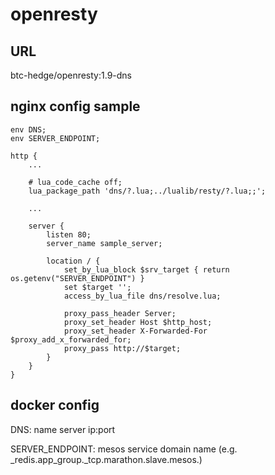 # openresty

## URL

btc-hedge/openresty:1.9-dns

## nginx config sample

```
env DNS;
env SERVER_ENDPOINT;

http {
    ...

    # lua_code_cache off;
    lua_package_path 'dns/?.lua;../lualib/resty/?.lua;;';

    ...

    server {
        listen 80;
        server_name sample_server;

        location / {
            set_by_lua_block $srv_target { return os.getenv("SERVER_ENDPOINT") }
            set $target '';
            access_by_lua_file dns/resolve.lua;

            proxy_pass_header Server;
            proxy_set_header Host $http_host;
            proxy_set_header X-Forwarded-For $proxy_add_x_forwarded_for;
            proxy_pass http://$target;
        }
    }
}
```

## docker config

DNS: name server ip:port

SERVER_ENDPOINT: mesos service domain name (e.g. _redis.app_group._tcp.marathon.slave.mesos.)

